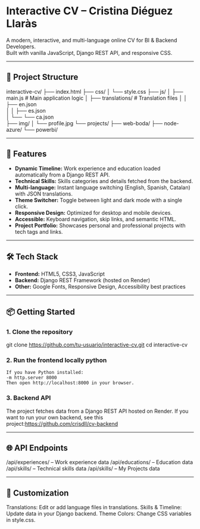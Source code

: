 # Interactive CV – Cristina Diéguez Llaràs

A modern, interactive, and multi-language online CV for BI & Backend Developers.  
Built with vanilla JavaScript, Django REST API, and responsive CSS.

---

## 📁 Project Structure

interactive-cv/
├── index.html
├── css/
│   └── style.css
├── js/
│   ├── main.js              # Main application logic
│   ├── translations/        # Translation files
│   │   ├── en.json         
│   │   ├── es.json         
│   └── └── ca.json         
├── img/
│   └── profile.jpg
└── projects/
    ├── web-boda/
    ├── node-azure/
    └── powerbi/


---

## 🚀 Features

- **Dynamic Timeline:** Work experience and education loaded automatically from a Django REST API.
- **Technical Skills:** Skills categories and details fetched from the backend.
- **Multi-language:** Instant language switching (English, Spanish, Catalan) with JSON translations.
- **Theme Switcher:** Toggle between light and dark mode with a single click.
- **Responsive Design:** Optimized for desktop and mobile devices.
- **Accessible:** Keyboard navigation, skip links, and semantic HTML.
- **Project Portfolio:** Showcases personal and professional projects with tech tags and links.

---

## 🛠️ Tech Stack

- **Frontend:** HTML5, CSS3, JavaScript
- **Backend:** Django REST Framework (hosted on Render)
- **Other:** Google Fonts, Responsive Design, Accessibility best practices

---

## 📦 Getting Started

### 1. Clone the repository
git clone https://github.com/tu-usuario/interactive-cv.git
cd interactive-cv

### 2. Run the frontend locally python 
    If you have Python installed:
    -m http.server 8000
    Then open http://localhost:8000 in your browser.

### 3. Backend API
The project fetches data from a Django REST API hosted on Render.
If you want to run your own backend, see this project:https://github.com/crisdll/cv-backend

---

## 🌐 API Endpoints
/api/experiences/ – Work experience data
/api/educations/ – Education data
/api/skills/ – Technical skills data
/api/skills/ – My Projects data

---

## 📝 Customization
Translations: Edit or add language files in translations.
Skills & Timeline: Update data in your Django backend.
Theme Colors: Change CSS variables in style.css.